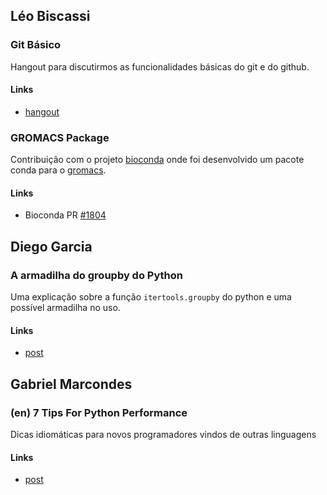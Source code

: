 ## Léo Biscassi
### Git Básico
Hangout para discutirmos as funcionalidades básicas do git e do github.
#### Links
* [hangout](https://plus.google.com/events/cn9sqr79dfotngr5acrjc1a2jcs)

### GROMACS Package
Contribuição com o projeto [bioconda](https://github.com/bioconda/bioconda-recipes) onde foi desenvolvido um pacote conda para o [gromacs](http://www.gromacs.org/).
#### Links
* Bioconda PR [#1804](https://github.com/bioconda/bioconda-recipes/pull/1804)

## Diego Garcia
### A armadilha do groupby do Python
Uma explicação sobre a função `itertools.groupby` do python e uma possível armadilha no uso.
#### Links
* [post](http://www.diego-garcia.info/2016/06/24/a-armadilha-do-groupby-do-python/)

## Gabriel Marcondes
### (en) 7 Tips For Python Performance
Dicas idiomáticas para novos programadores vindos de outras linguagens
#### Links
* [post](https://www.packtpub.com/books/content/7-tips-python-performance)

